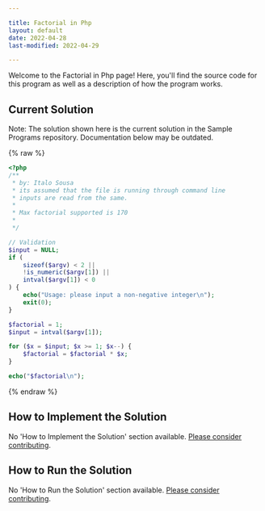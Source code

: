 ```yaml
---

title: Factorial in Php
layout: default
date: 2022-04-28
last-modified: 2022-04-29

---
```


Welcome to the Factorial in Php page! Here, you'll find the source code for this program as well as a description of how the program works.

## Current Solution

Note: The solution shown here is the current solution in the Sample Programs repository. Documentation below may be outdated.

{% raw %}

```Php
<?php
/**
 * by: Italo Sousa
 * its assumed that the file is running through command line
 * inputs are read from the same.
 * 
 * Max factorial supported is 170
 * 
 */

// Validation
$input = NULL;
if (
    sizeof($argv) < 2 ||
    !is_numeric($argv[1]) ||
    intval($argv[1]) < 0
) {
    echo("Usage: please input a non-negative integer\n");
    exit(0);
}

$factorial = 1;
$input = intval($argv[1]);

for ($x = $input; $x >= 1; $x--) {
    $factorial = $factorial * $x;
}

echo("$factorial\n");

```

{% endraw %}

## How to Implement the Solution

No 'How to Implement the Solution' section available. [Please consider contributing](https://github.com/TheRenegadeCoder/sample-programs-website).

## How to Run the Solution

No 'How to Run the Solution' section available. [Please consider contributing](https://github.com/TheRenegadeCoder/sample-programs-website).